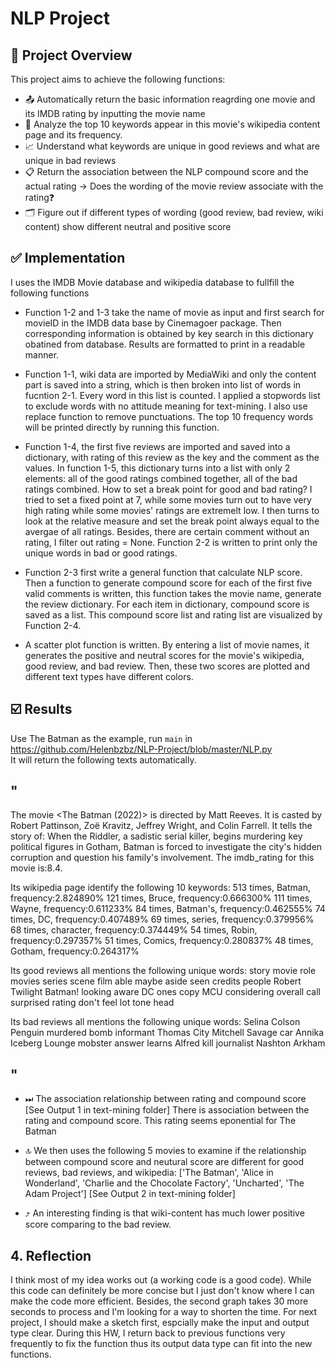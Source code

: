 # NLP Project

## 🔑 Project Overview ##
This project aims to achieve the following functions:
* 📤 Automatically return the basic information reagrding one movie and its IMDB rating by inputting the movie name
* 🎐 Analyze the top 10 keywords appear in this movie's wikipedia content page and its frequency.
* 📈 Understand what keywords are unique in good reviews and what are unique in bad reviews
* 📋 Return the association between the NLP compound score and the actual rating -> Does the wording of the movie review associate with the rating❓
* 🗂 Figure out if different types of wording (good review, bad review, wiki content) show different neutral and positive score


## ✅ Implementation ##

I uses the IMDB Movie database and wikipedia database to fullfill the following functions </br>

* Function 1-2 and 1-3 take the name of movie as input and first search for movieID in the IMDB data base by Cinemagoer package. Then corresponding information is obtained by key search in this dictionary obatined from database. Results are formatted to print in a readable manner.

* Function 1-1, wiki data are imported by MediaWiki and only the content part is saved into a string, which is then broken into list of words in fucntion 2-1. Every word in this list is counted. I applied a stopwords list to exclude words with no attitude meaning for text-mining. I also use replace function to remove punctuations. The top 10 frequency words will be printed directly by running this function.

* Function 1-4, the first five reviews are imported and saved into a dictionary, with rating of this review as the key and the comment as the values. In function 1-5, this dictionary turns into a list with only 2 elements: all of the good ratings combined together, all of the bad ratings combined. How to set a break point for good and bad rating? I tried to set a fixed point at 7, while some movies turn out to have very high rating while some movies' ratings are extremelt low. I then turns to look at the relative measure and set the break point always equal to the avergae of all ratings. Besides, there are certain comment without an rating, I filter out rating = None. Function 2-2 is written to print only the unique words in bad or good ratings.

* Function 2-3 first write a general function that calculate NLP score. Then a function to generate compound score for each of the first five valid comments is written, this function takes the movie name, generate the review dictionary. For each item in dictionary, compound score is saved as a list. This compound score list and rating list are visualized by Function 2-4.

* A scatter plot function is written. By entering a list of movie names, it generates the positive and neutral scores for the movie's wikipedia, good review, and bad review. Then, these two scores are plotted and different text types have different colors.

## ☑️ Results ##

Use The Batman as the example, run ```main``` in https://github.com/Helenbzbz/NLP-Project/blob/master/NLP.py <br>
It will return the following texts automatically.

## " ##
The movie <The Batman (2022)> is directed by Matt Reeves. It is casted by Robert Pattinson, Zoë Kravitz, Jeffrey Wright, and Colin Farrell. It tells the story of: When the Riddler, a sadistic serial killer, begins murdering key political figures in Gotham, Batman is forced to investigate the city's hidden corruption and question his family's involvement. The imdb_rating for this movie is:8.4.

Its wikipedia page identify the following 10 keywords: 513 times, Batman, frequency:2.824890% 121 times, Bruce, frequency:0.666300% 111 times, Wayne, frequency:0.611233% 84 times, Batman's, frequency:0.462555% 74 times, DC, frequency:0.407489% 69 times, series, frequency:0.379956% 68 times, character, frequency:0.374449% 54 times, Robin, frequency:0.297357% 51 times, Comics, frequency:0.280837% 48 times, Gotham, frequency:0.264317%

Its good reviews all mentions the following unique words: story movie role movies series scene film able maybe aside seen credits people Robert Twilight Batman! looking aware DC ones copy MCU considering overall call surprised rating don't feel lot tone head

Its bad reviews all mentions the following unique words: Selina Colson Penguin murdered bomb informant Thomas City Mitchell Savage car Annika Iceberg Lounge mobster answer learns Alfred kill journalist Nashton Arkham 
## " ##

* ⏭ The association relationship between rating and compound score [See Output 1 in text-mining folder] There is association between the rating and compound score. This rating seems eponential for The Batman

* 🔝 We then uses the following 5 movies to examine if the relationship between compound score and neutural score are different for good reviews, bad reviews, and wikipedia: ['The Batman', 'Alice in Wonderland', 'Charlie and the Chocolate Factory', 'Uncharted', 'The Adam Project'] [See Output 2 in text-mining folder]

* ⤴️ An interesting finding is that wiki-content has much lower positive score comparing to the bad review.

## 4. Reflection ##

I think most of my idea works out (a working code is a good code). While this code can definitely be more concise but I just don't know where I can make the code more efficient. Besides, the second graph takes 30 more seconds to process and I'm looking for a way to shorten the time. For next project, I should make a sketch first, espcially make the input and output type clear. During this HW, I return back to previous functions very frequently to fix the function thus its output data type can fit into the new functions.
